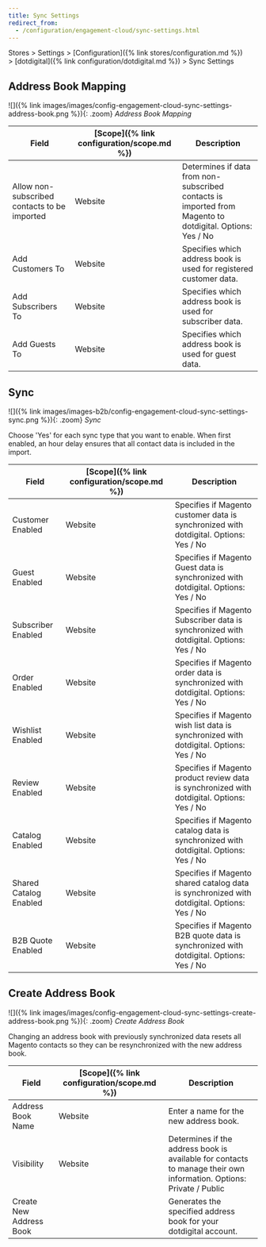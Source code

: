 ```yaml
---
title: Sync Settings
redirect_from:
  - /configuration/engagement-cloud/sync-settings.html
---
```


Stores > Settings > [Configuration]({% link stores/configuration.md %}) > [dotdigital]({% link configuration/dotdigital.md %}) > Sync Settings

## Address Book Mapping

![]({% link images/images/config-engagement-cloud-sync-settings-address-book.png %}){: .zoom}
_Address Book Mapping_

|Field|[Scope]({% link configuration/scope.md %})|Description|
|--- |--- |--- |
|Allow non-subscribed contacts to be imported|Website|Determines if data from non-subscribed contacts is imported from Magento to dotdigital. Options:  Yes / No|
|Add Customers To|Website|Specifies which address book is used for registered customer data.|
|Add Subscribers To|Website|Specifies which address book is used for subscriber data.|
|Add Guests To|Website|Specifies which address book is used for guest data.|

## Sync

![]({% link images/images-b2b/config-engagement-cloud-sync-settings-sync.png %}){: .zoom}
_Sync_

Choose 'Yes' for each sync type that you want to enable. When first enabled, an hour delay ensures that all contact data is included in the import.

|Field|[Scope]({% link configuration/scope.md %})|Description|
|--- |--- |--- |
|Customer Enabled|Website|Specifies if Magento customer data is synchronized with dotdigital. Options: Yes / No|
|Guest Enabled|Website|Specifies if Magento Guest data is synchronized with dotdigital. Options: Yes / No|
|Subscriber Enabled|Website|Specifies if Magento Subscriber data is synchronized with dotdigital. Options: Yes / No|
|Order Enabled|Website|Specifies if Magento order data is synchronized with dotdigital. Options: Yes / No|
|Wishlist Enabled|Website|Specifies if Magento wish list data is synchronized with dotdigital. Options: Yes / No|
|Review Enabled|Website|Specifies if Magento product review data is synchronized with dotdigital. Options: Yes / No|
|Catalog Enabled|Website|Specifies if Magento catalog data is synchronized with dotdigital. Options: Yes / No|
|<span class="b2b-only">Shared Catalog Enabled</span>|Website|Specifies if Magento shared catalog data is synchronized with dotdigital. Options: Yes / No|
|<span class="b2b-only">B2B Quote Enabled</span>|Website|Specifies if Magento B2B quote data is synchronized with dotdigital. Options: Yes / No|

## Create Address Book

![]({% link images/images/config-engagement-cloud-sync-settings-create-address-book.png %}){: .zoom}
_Create Address Book_

Changing an address book with previously synchronized data resets all Magento contacts so they can be resynchronized with the new address book.

|Field|[Scope]({% link configuration/scope.md %})|Description|
|--- |--- |--- |
|Address Book Name|Website|Enter a name for the new address book.|
|Visibility|Website|Determines if the address book is available for contacts to manage their own information. Options: Private / Public|
|<span class="btn">Create New Address Book</span>| |Generates the specified address book for your dotdigital account.|
